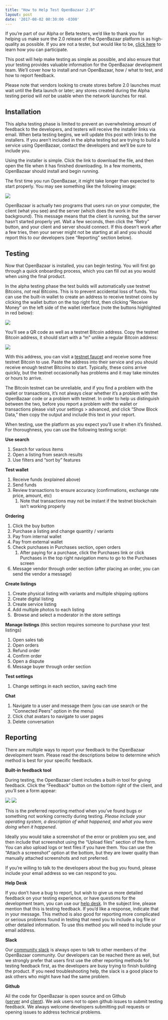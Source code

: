 ```yaml
---
title: "How to Help Test OpenBazaar 2.0" 
layout: post
date: '2017-08-02 00:30:00 -0300'
---
```

        
If you’re part of our Alpha or Beta testers, we’d like to thank you for helping us make sure the 2.0 release of the OpenBazaar platform is as high-quality as possible. If you are not a tester, but would like to be, [click here](http://eepurl.com/cVMYPz) to learn how you can participate.

This post will help make testing as simple as possible, and also ensure that your testing provides valuable information for the OpenBazaar development team. We’ll cover how to install and run OpenBazaar, how / what to test, and how to report feedback.

Please note that vendors looking to create stores before 2.0 launches must wait until the Beta launch or later; any stores created during the Alpha testing period will _not_ be usable when the network launches for real.

Installation
------------

This alpha testing phase is limited to prevent an overwhelming amount of feedback to the developers, and testers will receive the installer links via email. When beta testing begins, we will update this post with links to the installers. If you aren’t included in the alpha testing but are trying to build a service using OpenBazaar, contact the developers and we’ll be sure to include you.

Using the installer is simple. Click the link to download the file, and then open the file when it has finished downloading. In a few moments, OpenBazaar should install and begin running.

The first time you run OpenBazaar, it might take longer than expected to start properly. You may see something like the following image:

![](OpenBazaar-2.0-Testing-Setup-Error-1024x605.png)

OpenBazaar is actually two programs that users run on your computer, the client (what you see) and the server (which does the work in the background). This message means that the client is running, but the server hasn’t started properly yet. Wait a few seconds, then click the “Retry” button, and your client and server should connect. If this doesn’t work after a few tries, then your server might not be starting at all and you should report this to our developers (see “Reporting” section below).

Testing
-------

Now that OpenBazaar is installed, you can begin testing. You will first go through a quick onboarding process, which you can fill out as you would when using the final product.

In the alpha testing phase the test builds will automatically use testnet Bitcoins, _not_ real Bitcoins. This is to prevent accidental loss of funds. You can use the built-in wallet to create an address to receive testnet coins by clicking the wallet button on the top right first, then clicking “Receive Money” on the left side of the wallet interface (note the buttons highlighted in red below):

![](OpenBazaar-2.0-Test-Wallet-Receive-Money-1024x581.png)

You’ll see a QR code as well as a testnet Bitcoin address. Copy the testnet Bitcoin address, it should start with a “m” unlike a regular Bitcoin address:

![](OpenBazaar-2.0-Test-Wallet-Copy-Address.png)

With this address, you can visit a [testnet faucet](https://testnet.manu.backend.hamburg/faucet) and receive some free testnet Bitcoin to use. Paste the address into their service and you should receive enough testnet Bitcoins to start. Typically, these coins arrive quickly, but the testnet occasionally has problems and it may take minutes or hours to arrive.

The Bitcoin testnet can be unreliable, and if you find a problem with the wallet or transactions, it’s not always clear whether it’s a problem with the OpenBazaar code or a problem with testnet. In order to help us distinguish between the two, before you report a problem with the wallet or transactions please visit your settings > advanced, and click “Show Block Data,” then copy the output and include this text in your report.

When testing, use the platform as you expect you’ll use it when it’s finished. For thoroughness, you can use the following testing script:

**Use search**

1.  Search for various items
2.  Open a listing from search results
3.  Use filters and “sort by” features

**Test wallet**

1.  Receive funds (explained above)
2.  Send funds
3.  Review transactions to ensure accuracy (confirmations, exchange rate price, amount, etc)
    1.  Note that transactions may not be instant if the testnet blockchain isn’t working properly

**Ordering**

1.  Click the buy button
2.  Purchase a listing and change quantity / variants
3.  Pay from internal wallet
4.  Pay from external wallet
5.  Check purchases in Purchases section, open orders
    1.  After paying for a purchase, click the Purchases link or click Purchases in the top right navigation menu to go to the Purchases screen
6.  Message vendor through order section (after placing an order, you can send the vendor a message)

**Create listings**

1.  Create physical listing with variants and multiple shipping options
2.  Create digital listing
3.  Create service listing
4.  Add multiple photos to each listing
5.   Browse and select a moderator in the store settings

**Manage listings** (this section requires someone to purchase your test listings)

1.  Open sales tab
2.  Open orders
3.  Refund order
4.  Confirm order
5.  Open a dispute
6.  Message buyer through order section

**Test settings**

1.  Change settings in each section, saving each time

**Chat**

1.  Navigate to a user and message them (you can use search or the “Connected Peers” option in the menu)
2.  Click chat avatars to navigate to user pages
3.  Delete conversation

Reporting
---------

There are multiple ways to report your feedback to the OpenBazaar development team. Please read the descriptions below to determine which method is best for your specific feedback.

**Built-in feedback tool**

During testing, the OpenBazaar client includes a built-in tool for giving feedback. Click the “Feedback” button on the bottom right of the client, and you’ll see a form appear:

![](OpenBazaar-2.0-Testing-Feedback-Form.png) ![](OpenBazaar-2.0-Testing-Feedback-Form.png)

This is the preferred reporting method when you’ve found bugs or something not working correctly during testing. _Please include your operating system, a description of what happened, and what you were doing when it happened_.

Ideally you would take a screenshot of the error or problem you see, and then include that screenshot using the “Upload files” section of the form. You can also upload logs or text files if you have them. You can use the “Attach a screenshot” option at the bottom, but they are lower quality than manually attached screenshots and not preferred.

If you’re willing to talk to the developers about the bug you found, please include your email address so we can respond to you.

**Help Desk**

If you don’t have a bug to report, but wish to give us more detailed feedback on your testing experience, or have questions for the development team, you can use our [help desk](https://openbazaar.zendesk.com/hc/en-us/requests/new). In the subject line, please mention that this is testing feedback. If you’d like a response, indicate that in your message. This method is also good for reporting more complicated or serious problems found in testing that need you to include a log file or other detailed information. To use this method you will need to include your email address.

**Slack**

Our [community slack](http://slack.openbazaar.org/) is always open to talk to other members of the OpenBazaar community. Our developers can be reached there as well, but we strongly prefer that users first use the other reporting methods for testing feedback first, as the developers are busy trying to finish building the product. If you need troubleshooting help, the slack is a good place to ask others who might have had the same problem.

**Github**

All the code for OpenBazaar is open source and on Github ([server](https://github.com/OpenBazaar/openbazaar-go) and [client](https://github.com/OpenBazaar/openbazaar-desktop)). We ask users _not_ to open github issues to submit testing feedback. We always welcome developers submitting pull requests or opening issues to address technical problems.